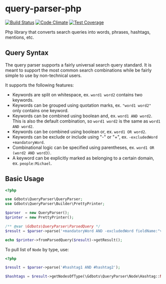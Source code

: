 query-parser-php
=============

[![Build Status](https://api.travis-ci.org/gdbots/query-parser-php.svg)](https://travis-ci.org/gdbots/query-parser-php)
[![Code Climate](https://codeclimate.com/github/gdbots/query-parser-php/badges/gpa.svg)](https://codeclimate.com/github/gdbots/query-parser-php)
[![Test Coverage](https://codeclimate.com/github/gdbots/query-parser-php/badges/coverage.svg)](https://codeclimate.com/github/gdbots/query-parser-php/coverage)

Php library that converts search queries into words, phrases, hashtags, mentions, etc.


## Query Syntax

The query parser supports a fairly universal search query standard. It is
meant to support the most common search combinations while be fairly simple to
use by non-technical users.

It supports the following features:
* Keywords are split on whitespace, ex. `word1 word2` contains two keywords.
* Keywords can be grouped using quotation marks, ex. `"word1 word2"` only contains one keyword.
* Keywords can be combined using boolean and, ex. `word1 AND word2`. This is also the default combination, so `word1 word2` is the same as `word1 AND word2`.
* Keywords can be combined using boolean or, ex. `word1 OR word2`.
* Keywords can be exclude or include using "-" or "+", ex. `-excludedWord +mandatoryWord`.
* Combinational logic can be specified using parentheses, ex. `word1 OR (word2 AND word3)`.
* A keyword can be explicitly marked as belonging to a certain domain, ex. `people:Michael`.


## Basic Usage

``` php
<?php

use Gdbots\QueryParser\QueryParser;
use Gdbots\QueryParser\Builder\PrettyPrinter;

$parser  = new QueryParser();
$printer = new PrettyPrinter();

/** @var \Gdbots\QueryParser\ParsedQuery */
$result = $parser->parse('+mandatoryWord AND -excludedWord fieldName:"value"');

echo $printer->fromParsedQuery($result)->getResult();
```

To pull list of `Node` by type, use:

``` php
<?php

$result = $parser->parse('#hashtag1 AND #hashtag2');

$hashtags = $result->getNodesOfType(\Gdbots\QueryParser\Node\Hashtag::NODE_TYPE);
```
